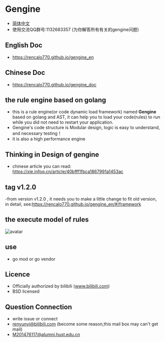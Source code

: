 # Gengine
- [简体中文](README_zh.md)
- 使用交流QQ群号:1132683357 (为你解答所有有关的gengine问题)

## English Doc
- https://rencalo770.github.io/gengine_en

## Chinese Doc
- https://rencalo770.github.io/gengine_doc

## the rule engine based on golang 
- this is a rule engine(or code dynamic load framework) named **Gengine** based on golang and AST, it can help you to load your code(rules) to run while you did not need to restart your application.  
- Gengine's code structure is Modular design, logic is easy to understand, and necessary testing！
- it is also a high performance engine    

## Thinking in Design of gengine
- chinese article you can read:
 https://xie.infoq.cn/article/40bfff1fbca1867991a1453ac

## tag v1.2.0
-from version v1.2.0 , it needs you to make a little change to fit old version, in detail, see:https://rencalo770.github.io/gengine_en/#/framework


## the execute model of rules
 ![avatar](exe_model.jpg)

## use 
- go mod or go vendor 

## Licence
- Officially authorized by bilibili  (www.bilibili.com)
- BSD licensed

## Question Connection
- write issue or connect
- renyunyi@bilibili.com (become some reason,this mail box may can't get mail)
- M201476117@alumni.hust.edu.cn
